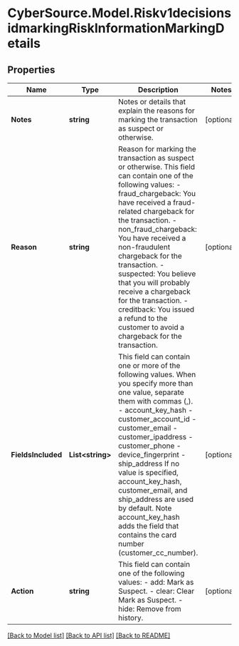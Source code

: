 # CyberSource.Model.Riskv1decisionsidmarkingRiskInformationMarkingDetails
## Properties

Name | Type | Description | Notes
------------ | ------------- | ------------- | -------------
**Notes** | **string** | Notes or details that explain the reasons for marking the transaction as suspect or otherwise. | [optional] 
**Reason** | **string** | Reason for marking the transaction as suspect or otherwise. This field can contain one of the following values: - fraud_chargeback: You have received a fraud-related chargeback for the transaction. - non_fraud_chargeback: You have received a non-fraudulent chargeback for the transaction. - suspected: You believe that you will probably receive a chargeback for the transaction. - creditback: You issued a refund to the customer to avoid a chargeback for the transaction.  | [optional] 
**FieldsIncluded** | **List&lt;string&gt;** | This field can contain one or more of the following values. When you specify more than one value, separate them with commas (,). - account_key_hash - customer_account_id - customer_email - customer_ipaddress - customer_phone - device_fingerprint - ship_address If no value is specified, account_key_hash, customer_email, and ship_address are used by default. Note account_key_hash adds the field that contains the card number (customer_cc_number).  | [optional] 
**Action** | **string** | This field can contain one of the following values: - add: Mark as Suspect. - clear: Clear Mark as Suspect. - hide: Remove from history.  | [optional] 

[[Back to Model list]](../README.md#documentation-for-models) [[Back to API list]](../README.md#documentation-for-api-endpoints) [[Back to README]](../README.md)

